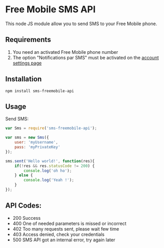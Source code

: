 Free Mobile SMS API
============
This node JS module allow you to send SMS to your Free Mobile phone.

## Requirements

1. You need an activated Free Mobile phone number
2. The option "Notifications par SMS" must be activated on the [account settings page](https://mobile.free.fr/moncompte/index.php?page=options)


## Installation
```
npm install sms-freemobile-api
```

## Usage

Send SMS:
```javascript
var Sms = require('sms-freemobile-api');

var sms = new Sms({
	user: 'myUsername',
	pass: 'myPrivateKey'
});

sms.sent('Hello world!', function(res){	
	if(!res && res.statusCode != 200) {
		console.log('oh ho');	
	} else {
		console.log('Yeah !');
	}
});
```

## API Codes:
- 200 Success
- 400 One of needed parameters is missed or incorrect
- 402 Too many requests sent, please wait few time
- 403 Access denied, check your credentials
- 500 SMS API got an internal error, try again later
